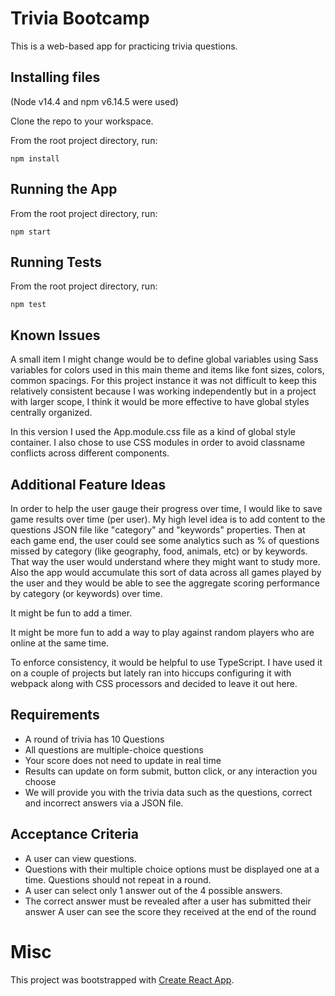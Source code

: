 # Trivia Bootcamp

This is a web-based app for practicing trivia questions.

## Installing files

(Node v14.4 and npm v6.14.5 were used)

Clone the repo to your workspace.

From the root project directory, run:

`npm install`


## Running the App

From the root project directory, run:

`npm start`

## Running Tests

From the root project directory, run:

`npm test`

## Known Issues

A small item I might change would be to define global variables using Sass variables for colors used in this main theme and items like font sizes, colors, common spacings. For this project instance it was not difficult to keep this relatively consistent because I was working independently but in a project with larger scope, I think it would be more effective to have global styles centrally organized.

In this version I used the App.module.css file as a kind of global style container. I also chose to use CSS modules in order to avoid classname conflicts across different components.

## Additional Feature Ideas

In order to help the user gauge their progress over time, I would like to save game results over time (per user). My high level idea is to add content to the questions JSON file like "category" and "keywords" properties. Then at each game end, the user could see some analytics such as % of questions missed by category (like geography, food, animals, etc) or by keywords. That way the user would understand where they might want to study more. Also the app would accumulate this sort of data across all games played by the user and they would be able to see the aggregate scoring performance by category (or keywords) over time. 

It might be fun to add a timer.

It might be more fun to add a way to play against random players who are online at the same time.

To enforce consistency, it would be helpful to use TypeScript. I have used it on a couple of projects but lately ran into hiccups configuring it with webpack along with CSS processors and decided to leave it out here.

## Requirements

* A round of trivia has 10 Questions
* All questions are multiple-choice questions
* Your score does not need to update in real time
* Results can update on form submit, button click, or any interaction you choose
* We will provide you with the trivia data such as the questions, correct and incorrect answers via a JSON file.

## Acceptance Criteria

* A user can view questions.
* Questions with their multiple choice options must be displayed one at a time. Questions should not repeat in a round.
* A user can select only 1 answer out of the 4 possible answers.
* The correct answer must be revealed after a user has submitted their answer A user can see the score they received at the end of the round

# Misc

This project was bootstrapped with [Create React App](https://github.com/facebook/create-react-app).
